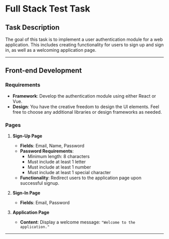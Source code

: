 # Full Stack Test Task

## Task Description

The goal of this task is to implement a user authentication module for a web application. This includes creating functionality for users to sign up and sign in, as well as a welcoming application page.

---

## Front-end Development

### Requirements

- **Framework**: Develop the authentication module using either React or Vue.
- **Design**: You have the creative freedom to design the UI elements. Feel free to choose any additional libraries or design frameworks as needed.

### Pages

1. **Sign-Up Page**
   - **Fields**: Email, Name, Password
   - **Password Requirements**:
     - Minimum length: 8 characters
     - Must include at least 1 letter
     - Must include at least 1 number
     - Must include at least 1 special character
   - **Functionality**: Redirect users to the application page upon successful signup.

2. **Sign-In Page**
   - **Fields**: Email, Password

3. **Application Page**
   - **Content**: Display a welcome message: `"Welcome to the application."`


---
